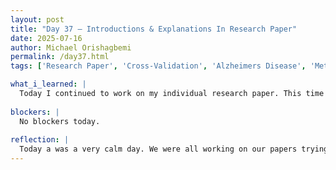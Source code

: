 ```yaml
---
layout: post
title: "Day 37 – Introductions & Explanations In Research Paper"
date: 2025-07-16
author: Michael Orishagbemi
permalink: /day37.html
tags: ['Research Paper', 'Cross-Validation', 'Alzheimers Disease', 'Methodology']

what_i_learned: |
  Today I continued to work on my individual research paper. This time I was focusing on the explanatoy side of my paper, detailing the reasons why this paper and the problems its discussing matter and how we conduct the experiment that either backs or disproves our claim. I went over the introduction part intoducing the Alzheimer's disease and the damage it has caused on a global scale and how machine learning models can help combat it through the use of predictive analysis. I also discussed how the use of the custom ELM we've developed would prove to be more effective than traditional modles. After that I discussed the dataset that I would be using, its features and rows, and the process of cleaning the data through the use techniques like one-hot encoding to convert categorical features into numeric ones and SMOTE to create synthetic samples to balance the data out.
  
blockers: |
  No blockers today.
  
reflection: |
  Today a was a very calm day. We were all working on our papers trying to fit them into the template Ms. Amara provided for us. Our high school teacher member, Mr. Ron, was a big help today for me specifically. I was able to go to him for guidance in structuring my research paper and the grammar I should be employing when trying to offer explanations. One major thing he did that helped me out was finding research papers that covered a similar topic to mine, allowing me to see what they've done, how they structured their paper and how my paper can occupy a unique niche in this subject. Ms. Amara also helped out by providing feedback on the work I've done so far. Overall I was able to get a lot done today.
---
```

